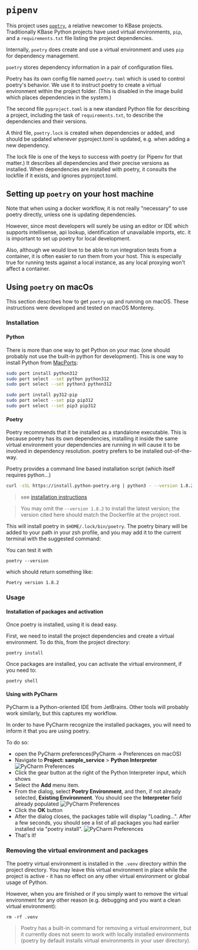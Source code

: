 # `pipenv`

This project uses [`poetry`](https://python-poetry.org), a relative newcomer to KBase projects. Traditionally KBase Python projects have used virtual environments, `pip`, and a `requirements.txt` file listing the project dependencies.

Internally, `poetry` does create and use a virtual environment and uses `pip` for dependency management.

`poetry` stores dependency information in a pair of configuration files.

Poetry has its own config file named `poetry.toml` which is used to control poetry's behavior. We use it to instruct poetry to create a virtual environment within the project folder. (This is disabled in the image build which places dependencies in the system.)

The second file `pyproject.toml` is a new standard Python file for describing a project, including the task of `requirements.txt`, to describe the dependencies and their versions.

A third file, `poetry.lock` is created when dependencies or added, and should be updated whenever pyproject.toml is updated, e.g. when adding a new dependency.

The lock file is one of the keys to success with poetry (or Pipenv for that matter.) It describes all dependencies and their precise versions as installed. When dependencies are installed with poetry, it consults the lockfile if it exists, and ignores pyproject.toml.

## Setting up `poetry` on your host machine

Note that when using a docker workflow, it is not really "necessary" to use poetry directly, unless one is updating dependencies.

However, since most developers will surely be using an editor or IDE which
supports intellisense, api lookup, identification of unavailable imports, etc.
it is important to set up poetry for local development.

Also, although we would love to be able to run integration tests from a
container, it is often easier to run them from your host. This is especially
true for running tests against a local instance, as any local proxying won't
affect a container.

## Using `poetry` on macOs

This section describes how to get `poetry` up and running on macOS. These instructions were developed and tested on macOS Monterey.

### Installation

#### Python

There is more than one way to get Python on your mac (one should probably not use the built-in python for development). This is one way to install Python from [MacPorts](https://www.macports.org/):

```sh
sudo port install python312
sudo port select --set python python312
sudo port select --set python3 python312

sudo port install py312-pip
sudo port select --set pip pip312
sudo port select --set pip3 pip312
```

#### Poetry

Poetry recommends that it be installed as a standalone executable. This is because poetry has its own dependencies, installing it inside the same virtual environment your dependencies are running in will cause it to be involved in dependency resolution. poetry prefers to be installed out-of-the-way.

Poetry provides a command line based installation script (which itself requires python...)

```bash
curl -sSL https://install.python-poetry.org | python3 - --version 1.8.2
```

> see [installation instructions](https://python-poetry.org/docs/master/#installing-with-the-official-installer)

> You may omit the `--version 1.8.2` to install the latest version; the version cited
> here should match the Dockerfile at the project root.

This will install poetry in `$HOME/.lock/bin/poetry`. The poetry binary will be added to your path in your zsh profile, and you may add it to the current terminal with the suggested command:

You can test it with

```shell
poetry --version
```

which should return something like:

```shell
Poetry version 1.8.2
```

### Usage

#### Installation of packages and activation

Once poetry is installed, using it is dead easy.

First, we need to install the project dependencies and create a virtual environment. To do this, from the project directory:

```shell
poetry install
```

Once packages are installed, you can activate the virtual environment, if you need to:

```shell
poetry shell
```

#### Using with PyCharm

PyCharm is a Python-oriented IDE from JetBrains. Other tools will probably work similarly, but this captures my workflow.

In order to have PyCharm recognize the installed packages, you will need to inform it that you are using poetry.

To do so:

- open the PyCharm preferences(PyCharm -> Preferences on macOS)
- Navigate to **Project: sample_service** > **Python Interpreter**
  ![PyCharm Preferences](pycharm-interpreter-none.png)
- Click the gear button at the right of the Python Interpreter input, which shows **<No Interpreter>**
- Select the **Add** menu item.
- From the dialog, select **Poetry Environment**, and then, if not already selected, **Existing Environment**. You should see the **Interpreter** field already populated
  ![PyCharm Preferences](pycharm-interpreter-poetry.png)
- Click the **OK** button
- After the dialog closes, the packages table will display "Loading...". After a few seconds, you should see a list of all packages you had earlier installed via "poetry install".
  ![PyCharm Preferences](pycharm-interpreter.png)
- That's it!

### Removing the virtual environment and packages

The poetry virtual environment is installed in the `.venv` directory within the project directory. You may leave this virtual environment in place while the project is active - it has no effect on any other virtual environment or global usage of Python.

However, when you are finished or if you simply want to remove the virtual environment for any other reason (e.g. debugging and you want a clean virtual environment):

```shell
rm -rf .venv
```

> Poetry has a built-in command for removing a virtual environment, but it currently does not seem to work with locally installed environments (poetry by default installs virtual environments in your user directory).
